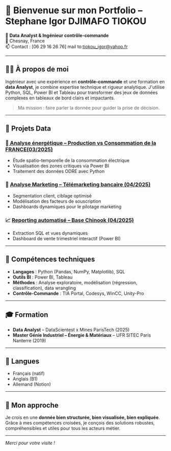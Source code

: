 # 👋 Bienvenue sur mon Portfolio – Stephane Igor DJIMAFO TIOKOU

🎯 **Data Analyst & Ingénieur contrôle-commande**  
📍 Chesnay, France  
📫 Contact : [06 29 16 26 76]
            mail to:tiokou_igor@yahoo.fr

---

## 👨‍💻 À propos de moi

Ingénieur avec une expérience en **contrôle-commande** et une formation en **data Analyst**, je combine expertise technique et rigueur analytique. 
J'utilise Python, SQL, Power BI et Tableau pour transformer des jeux de données complexes en tableaux de bord clairs et impactants.

> Ma mission : faire parler la donnée pour guider la prise de décision.

---

## 🧠 Projets Data

### 🔋[ Analyse énergétique – Production vs Consommation de la FRANCE(03/2025)](https://github.com/Dtsi2006/-Projet-Data-Analyst-nergie-Risque-de-Black-out-en-France-/blob/main/01_README%20.md)
- Étude spatio-temporelle de la consommation électrique
- Visualisation des zones critiques via Power BI
- Traitement des données ODRE avec Python

### 💼 [Analyse Marketing – Télémarketing bancaire (04/2025)](https://github.com/Dtsi2006/bank-marketing-campaign-analysis/blob/main/01-README.md)
- Segmentation client, ciblage optimisé
- Modélisation des facteurs de souscription
- Dashboards dynamiques pour le pilotage marketing

### 📈 [Reporting automatisé – Base Chinook (04/2025)](https://github.com/Dtsi2006/chinook-sales-automation/blob/main/01_README_Chinook_Project.md)
- Extraction SQL et vues dynamiques
- Dashboard de vente trimestriel interactif (Power BI)

---

## 🧰 Compétences techniques

- **Langages** : Python (Pandas, NumPy, Matplotlib), SQL
- **Outils BI** : Power BI, Tableau
- **Méthodes** : Analyse exploratoire, modélisation (régression, classification), data wrangling
- **Contrôle-Commande** : TIA Portal, Codesys, WinCC, Unity-Pro

---

## 🎓 Formation

- **Data Analyst** – DataScientest x Mines ParisTech (2025)
- **Master Génie Industriel – Énergie & Matériaux** – UFR SITEC Paris Nanterre (2019)

---

## 💬 Langues

- Français (natif)
- Anglais (B1)
- Allemand (Notion)

---

## 🚀 Mon approche

Je crois en une **donnée bien structurée, bien visualisée, bien expliquée**. Grâce à mes compétences croisées, je conçois des solutions robustes, compréhensibles et utiles pour tous les acteurs métier.

---

*Merci pour votre visite !*
